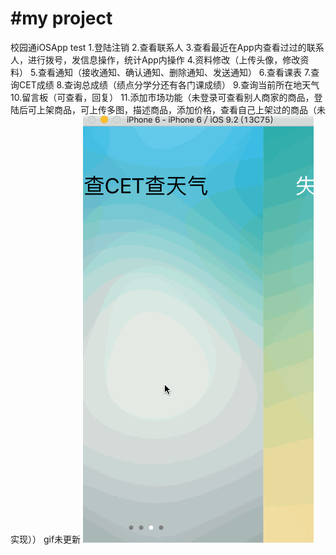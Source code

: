#my project
=======
校园通iOSApp test
1.登陆注销
2.查看联系人
3.查看最近在App内查看过过的联系人，进行拨号，发信息操作，统计App内操作
4.资料修改（上传头像，修改资料）
5.查看通知（接收通知、确认通知、删除通知、发送通知）
6.查看课表
7.查询CET成绩
8.查询总成绩（绩点分学分还有各门课成绩）
9.查询当前所在地天气
10.留言板（可查看，回复）
11.添加市场功能（未登录可查看别人商家的商品，登陆后可上架商品，可上传多图，描述商品，添加价格，查看自己上架过的商品（未实现））
gif未更新
![](https://github.com/kptanjunhao/xyt/blob/master/xyt.gif)
